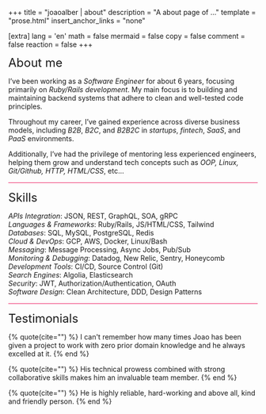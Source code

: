 +++
title = "joaoalber | about"
description = "A about page of ..."
template = "prose.html"
insert_anchor_links = "none"

[extra]
lang = 'en'
math = false
mermaid = false
copy = false
comment = false
reaction = false
+++

<font size="5">About me</font>

I’ve been working as a *Software Engineer* for about 6 years, focusing primarily on *Ruby/Rails development*. My main focus is to building and maintaining backend systems that adhere to clean and well-tested code principles.

Throughout my career, I’ve gained experience across diverse business models, including *B2B*, *B2C*, and *B2B2C* in *startups*, *fintech*, *SaaS*, and *PaaS* environments.

Additionally, I’ve had the privilege of mentoring less experienced engineers, helping them grow and understand tech concepts such as *OOP, Linux, Git/Github, HTTP, HTML/CSS*, etc...

<hr style="height: 1px;
    color: #ed1d61;
    background: #ed1d61;
    font-size: 15px;
    border: 0;">

<font size="5">Skills</font>

*APIs Integration*: JSON, REST, GraphQL, SOA, gRPC  
*Languages & Frameworks*: Ruby/Rails, JS/HTML/CSS, Tailwind  
*Databases*: SQL, MySQL, PostgreSQL, Redis  
*Cloud & DevOps*: GCP, AWS, Docker, Linux/Bash  
*Messaging*: Message Processing, Async Jobs, Pub/Sub  
*Monitoring & Debugging*: Datadog, New Relic, Sentry, Honeycomb  
*Development Tools*: CI/CD, Source Control (Git)  
*Search Engines*: Algolia, Elasticsearch  
*Security*: JWT, Authorization/Authentication, OAuth  
*Software Design*: Clean Architecture, DDD, Design Patterns

<hr style="height: 1px;
    color: #ed1d61;
    background: #ed1d61;
    font-size: 15px;
    border: 0;">

<font size="5">Testimonials</font>

{% quote(cite="") %}
I can't remember how many times Joao has been given a project to work with zero prior domain knowledge and he always excelled at it.
{% end %}

{% quote(cite="") %}
His technical prowess combined with strong collaborative skills makes him an invaluable team member.
{% end %}

{% quote(cite="") %}
He is highly reliable, hard-working and above all, kind and friendly person.
{% end %}
